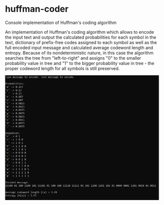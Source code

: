 # huffman-coder
Console implementation of Huffman's coding algorithm

An implementation of Huffman's coding algorithm which allows to encode the input text and output the calculated probabilities for each symbol in the text, dictionary of prefix-free codes assigned to each symbol as well as the full encoded input message and calculated average codeword length and entropy. Because of its nondeterministic nature, in this case the algorithm searches the tree from "left-to-right" and assigns "0" to the smaller probability value in tree and "1" to the bigger probability value in tree - the proper codeword length for all symbols is still preserved.

<img src = screenshot.png width=600>
